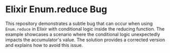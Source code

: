 # Elixir Enum.reduce Bug
This repository demonstrates a subtle bug that can occur when using `Enum.reduce` in Elixir with conditional logic inside the reducing function.  The example showcases a scenario where the conditional logic unexpectedly impacts the accumulator's value. The solution provides a corrected version and explains how to avoid this issue.